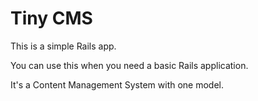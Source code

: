 # Tiny CMS

This is a simple Rails app.

You can use this when you need a basic Rails application.

It's a Content Management System with one model.
